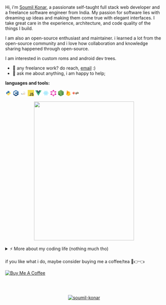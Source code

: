 Hi, i'm [Soumil Konar](https://github.com/soumil-konar), a passionate self-taught full stack web developer and a freelance software engineer from India. My passion for software lies with dreaming up ideas and making them come true with elegant interfaces. I take great care in the experience, architecture, and code quality of the things I build.

I am also an open-source enthusiast and maintainer. i learned a lot from the open-source community and i love how collaboration and knowledge sharing happened through open-source.

I am interested in custom roms and android dev trees.


- 💼 any freelance work? do reach, [email](mailto:soumil.konar2001@gmail.com) :)
- 💬 ask me about anything, i am happy to help;

**languages and tools:**  

<code><img height="20" src="https://raw.githubusercontent.com/github/explore/80688e429a7d4ef2fca1e82350fe8e3517d3494d/topics/python/python.png"></code>
<code><img height="20" src="https://raw.githubusercontent.com/github/explore/80688e429a7d4ef2fca1e82350fe8e3517d3494d/topics/cpp/cpp.png"></code>
<code><img height="20" src="https://raw.githubusercontent.com/github/explore/80688e429a7d4ef2fca1e82350fe8e3517d3494d/topics/mysql/mysql.png"></code>
<code><img height="20" src="https://raw.githubusercontent.com/github/explore/80688e429a7d4ef2fca1e82350fe8e3517d3494d/topics/javascript/javascript.png"></code>
<code><img height="20" src="https://raw.githubusercontent.com/github/explore/80688e429a7d4ef2fca1e82350fe8e3517d3494d/topics/vue/vue.png"></code>
<code><img height="20" src="https://raw.githubusercontent.com/github/explore/80688e429a7d4ef2fca1e82350fe8e3517d3494d/topics/react/react.png"></code>
<code><img height="20" src="https://raw.githubusercontent.com/github/explore/5c058a388828bb5fde0bcafd4bc867b5bb3f26f3/topics/graphql/graphql.png"></code>
<code><img height="20" src="https://raw.githubusercontent.com/github/explore/80688e429a7d4ef2fca1e82350fe8e3517d3494d/topics/nodejs/nodejs.png"></code>
<code><img height="20" src="https://raw.githubusercontent.com/github/explore/80688e429a7d4ef2fca1e82350fe8e3517d3494d/topics/firebase/firebase.png"></code>
<code><img height="20" src="https://raw.githubusercontent.com/github/explore/80688e429a7d4ef2fca1e82350fe8e3517d3494d/topics/git/git.png"></code>

<p align="center">
  <img width="320" height="445" src="https://spotify-github-profile.vercel.app/api/view?uid=yvy2qvvn7y7rom0n3x83zkow5&cover_image=true&theme=default&show_offline=false&background_color=121212&interchange=false">
</p>

<details>
<summary>⚡️ More about my coding life (nothing much tho)</summary>
<br />

<!--[![Top Langs](https://github-readme-stats.vercel.app/api/top-langs/?username=soumil-konar&layout=donut)](https://github.com/soumil-konar/github-readme-stats)-->

<p align="left">
  <img src="https://wakatime.com/share/@f31572f3-aac6-48e0-9eb8-4d3083aeb7f1/26d51771-2b62-4e53-8205-312fc3a80360.svg" height="400"/>
</p>

<!--<p align="left">
  <img src="https://wakatime.com/share/@f31572f3-aac6-48e0-9eb8-4d3083aeb7f1/b6d1ae8e-b780-478f-a35c-108026792967.svg" height="400"/>
</p>-->

<!--START_SECTION:waka-->
<!--END_SECTION:waka-->

📈 my github stats
<p align="center">

  ![Soumil's GitHub stats](https://github-readme-stats.vercel.app/api?username=soumil-konar&show_icons=true&theme=radical)
  
</p>
<!--[![trophy](https://github-profile-trophy.vercel.app/?username=soumil-konar&theme=onedark)](https://github.com/soumil-konar/github-profile-trophy) -->

</details>
<br>
if you like what i do, maybe consider buying me a coffee/tea 🥺👉👈
<br>

<a href="https://www.buymeacoffee.com/soumilkonar" target="_blank"><img src="https://cdn.buymeacoffee.com/buttons/v2/default-red.png" alt="Buy Me A Coffee" width="150" ></a>

<br>

<div align="center">
  
<!--![Visitor Count](https:​//profile-counter.glitch.me/soumil-konar/count.svg)-->

</br>
<a href="#">
<p align="center"> <img src="https://komarev.com/ghpvc/?username=soumil-konar&label=PROFILE+VISITOR+COUNTER&style=flat&color=6495ED" alt="soumil-konar" /> 
</a>

</div>



